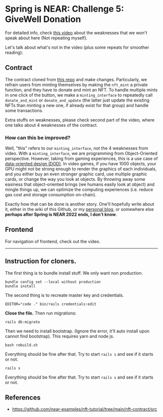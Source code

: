 # Spring is NEAR: Challenge 5: GiveWell Donation

For detailed info, check [this video](https://youtu.be/SgVn04hEXBs) about the weaknesses that we won't speak about here (Not repeating myself). 

Let's talk about what's not in the video (plus some repeats for smoother reading): 

## Contract
The contract cloned from [this repo](https://github.com/near-examples/nft-tutorial/tree/main/nft-contract/src) and make changes. Particularly, we refrain users from minting themselves by making the `nft_mint` a private function, and they have to donate and mint an NFT. 
To handle multiple mints in one click of the button, we make a `minting_interface` to repeatedly call `donate_and_mint` or `donate_and_update` (the latter just update the existing NFTs than minting a new one, if already exist for that group) and handle some transactions. 

Extra stuffs on weaknesses, please check second part of the video, where one talks about 4 weaknesses of the contract. 

### How can this be improved? 
Well, "this" refers to our `minting_interface`, not the 4 weaknesses from video. With a `minting_interface`, we are programming from Object-Oriented perspective. However, taking from gaming experiences, this is a use case of [data-oriented design (DOD)](https://www.dataorienteddesign.com/dodbook/). 
In video games, if you have 1000 objects, your GPU might not be strong enough to render the graphics of each individuals, and you either buy an even stronger graphic card, use multiple graphic cards, or 
change the way you look at objects. By throwing away some easiness that object-oriented brings (we humans easily look at object) and mingle things up, we can optimize the computing experiences (i.e. reduce gas cost and storage consumption on-chain). 

Exactly how that can be done is another story. One'll hopefully write about it, either in the wiki of this Github, or my [personal blog](wabinab.github.io), or somewhere else **perhaps after Spring is NEAR 2022 ends, I don't know**. 

## Frontend
For navigation of frontend, check out the video. 


---

## Instruction for cloners.

The first thing is to bundle install stuff. We only want non production. 

```
bundle config set --local without production
bundle install
```

The second thing is to recreate master key and credentials. 

```
EDITOR="code ." bin/rails credentials:edit
```

**Close the file.** Then run migrations:

```
rails db:migrate
```

Then we need to install bootstrap. (Ignore the error, it'll auto install upon cannot find bootstrap). 
This requires yarn and node js. 

```
bash rebuild.sh
```

Everything should be fine after that. Try to start `rails s` and see if it starts or not. 

```
rails s
```

Everything should be fine after that. Try to start `rails s` and see if it starts or not. 

## References
- https://github.com/near-examples/nft-tutorial/tree/main/nft-contract/src
